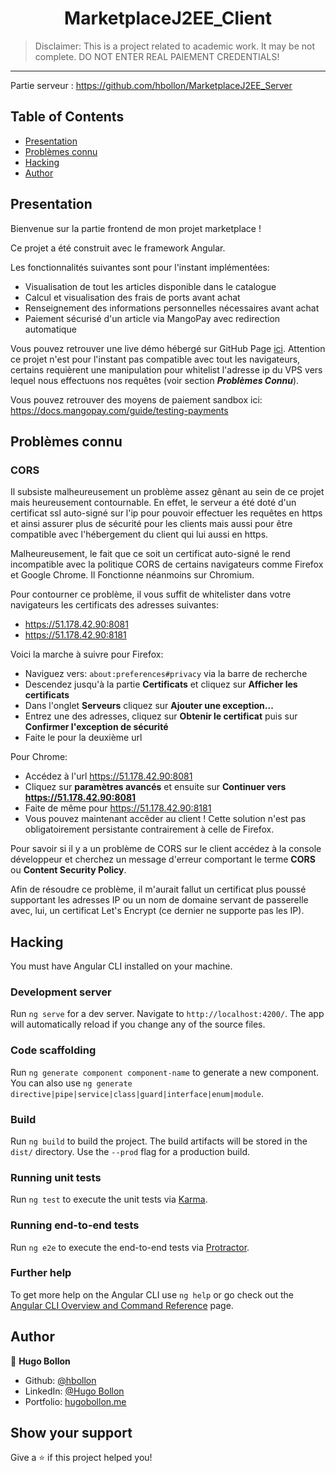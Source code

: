 <h1 align="center">MarketplaceJ2EE_Client</h1>

> Disclaimer: This is a project related to academic work. It may be not complete. DO NOT ENTER REAL PAIEMENT CREDENTIALS!

---

Partie serveur : https://github.com/hbollon/MarketplaceJ2EE_Server

## Table of Contents

- [Presentation](#presentation)
- [Problèmes connu](#problèmes-connu)
- [Hacking](#hacking)
- [Author](#author)

## Presentation

Bienvenue sur la partie frontend de mon projet marketplace !

Ce projet a été construit avec le framework Angular.

Les fonctionnalités suivantes sont pour l'instant implémentées:

- Visualisation de tout les articles disponible dans le catalogue
- Calcul et visualisation des frais de ports avant achat
- Renseignement des informations personnelles nécessaires avant achat
- Paiement sécurisé d'un article via MangoPay avec redirection automatique


Vous pouvez retrouver une live démo hébergé sur GitHub Page [ici](https://hbollon.github.io/MarketplaceJ2EE_Client/). Attention ce projet n'est pour l'instant pas compatible avec tout les navigateurs, certains requièrent une manipulation pour whitelist l'adresse ip du VPS vers lequel nous effectuons nos requêtes (voir section ***Problèmes Connu***).

Vous pouvez retrouver des moyens de paiement sandbox ici: https://docs.mangopay.com/guide/testing-payments

## Problèmes connu

### CORS
Il subsiste malheureusement un problème assez gênant au sein de ce projet mais heureusement contournable. En effet, le serveur a été doté d'un certificat ssl auto-signé sur l'ip pour pouvoir effectuer les requêtes en https et ainsi assurer plus de sécurité pour les clients mais aussi pour être compatible avec l'hébergement du client qui lui aussi en https.

Malheureusement, le fait que ce soit un certificat auto-signé le rend incompatible avec la politique CORS de certains navigateurs comme Firefox et Google Chrome. Il Fonctionne néanmoins sur Chromium.

Pour contourner ce problème, il vous suffit de whitelister dans votre navigateurs les certificats des  adresses suivantes:

- https://51.178.42.90:8081
- https://51.178.42.90:8181

Voici la marche à suivre pour Firefox:

- Naviguez vers: ```about:preferences#privacy``` via la barre de recherche
- Descendez jusqu'à la partie **Certificats** et cliquez sur **Afficher les certificats**
- Dans l'onglet **Serveurs** cliquez sur **Ajouter une exception...**
- Entrez une des adresses, cliquez sur **Obtenir le certificat** puis sur **Confirmer l'exception de sécurité**
- Faite le pour la deuxième url

Pour Chrome: 

- Accédez à l'url https://51.178.42.90:8081
- Cliquez sur **paramètres avancés** et ensuite sur **Continuer vers https://51.178.42.90:8081**
- Faite de même pour https://51.178.42.90:8181
- Vous pouvez maintenant accêder au client ! Cette solution n'est pas obligatoirement persistante contrairement à celle de Firefox.

Pour savoir si il y a un problème de CORS sur le client accédez à la console développeur et cherchez un message d'erreur comportant le terme **CORS** ou **Content Security Policy**.

Afin de résoudre ce problème, il m'aurait fallut un certificat plus poussé supportant les adresses IP ou un nom de domaine servant de passerelle avec, lui, un certificat Let's Encrypt (ce dernier ne supporte pas les IP).

## Hacking

You must have Angular CLI installed on your machine.

### Development server

Run `ng serve` for a dev server. Navigate to `http://localhost:4200/`. The app will automatically reload if you change any of the source files.

### Code scaffolding

Run `ng generate component component-name` to generate a new component. You can also use `ng generate directive|pipe|service|class|guard|interface|enum|module`.

### Build

Run `ng build` to build the project. The build artifacts will be stored in the `dist/` directory. Use the `--prod` flag for a production build.

### Running unit tests

Run `ng test` to execute the unit tests via [Karma](https://karma-runner.github.io).

### Running end-to-end tests

Run `ng e2e` to execute the end-to-end tests via [Protractor](http://www.protractortest.org/).

### Further help

To get more help on the Angular CLI use `ng help` or go check out the [Angular CLI Overview and Command Reference](https://angular.io/cli) page.


## Author

👤 **Hugo Bollon**

* Github: [@hbollon](https://github.com/hbollon)
* LinkedIn: [@Hugo Bollon](https://www.linkedin.com/in/hugobollon/)
* Portfolio: [hugobollon.me](https://www.hugobollon.me)

## Show your support

Give a ⭐️ if this project helped you!
